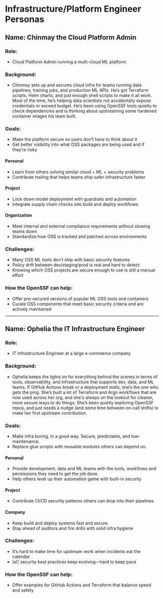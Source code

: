 # Infrastructure/Platform Engineer Personas

## Name: Chinmay the Cloud Platform Admin

### Role:
- Cloud Platform Admin running a multi-cloud ML platform

### Background:
- Chinmay sets up and secures cloud infra for teams running data pipelines, training jobs, and production ML APIs. He’s got Terraform scripts, Helm charts, and just enough shell scripts to make it all work. Most of the time, he’s helping data scientists not accidentally expose credentials or exceed budget. He’s been using OpenSSF tools quietly to check dependencies and is thinking about upstreaming some hardened container images his team built.

### Goals:
- Make the platform secure so users don’t have to think about it
- Get better visibility into what OSS packages are being used and if they’re risky

#### Personal
- Learn from others solving similar cloud + ML + security problems
- Contribute tooling that helps teams ship safer infrastructure faster

#### Project
- Lock down model deployment with guardrails and automation
- Integrate supply chain checks into build and deploy workflows

#### Organization
- Meet internal and external compliance requirements without slowing teams down
- Standardize how OSS is tracked and patched across environments

### Challenges:
- Many OSS ML tools don’t ship with basic security features
- Policy drift between dev/staging/prod is real and hard to detect
- Knowing which OSS projects are secure enough to use is still a manual effort

### How the OpenSSF can help:
- Offer pre-secured versions of popular ML OSS tools and containers
- Curate OSS components that meet basic security criteria and are actively maintained

---
## Name: Ophelia the IT Infrastructure Engineer

### Role:
- IT Infrastructure Engineer at a large e-commerce company

### Background:
- Ophelia keeps the lights on for everything behind the scenes in terms of tools, observability, and infrastructure that supports dev, data, and ML teams. If GitHub Actions break or a deployment stalls, she’s the one who gets the ping. She’s built a lot of Terraform and Argo workflows that are now used across her org, and she's always on the lookout for cleaner, more secure ways to do things. She’s been quietly exploring OpenSSF repos, and just needs a nudge (and some time between on-call shifts) to make her first upstream contribution.
  
### Goals:
- Make infra boring, in a good way. Secure, predictable, and low-maintenance.
- Replace glue scripts with reusable modules others can depend on.

#### Personal
- Provide development, data and ML teams with the tools, workflows and permissions they need to get the job done.
- Help others level up their automation game with built-in security

#### Project
- Contribute CI/CD security patterns others can drop into their pipelines

#### Company
- Keep build and deploy systems fast and secure
- Stay ahead of auditors and fire drills with solid infra hygiene

### Challenges:
- It’s hard to make time for upstream work when incidents eat the calendar
- IaC security best practices keep evolving—hard to keep pace

### How the OpenSSF can help:
- Offer examples for GitHub Actions and Terraform that balance speed and safety
